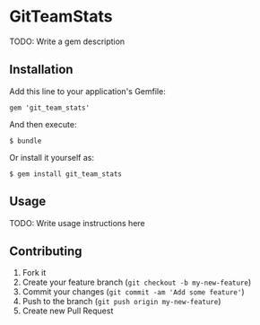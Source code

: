 # GitTeamStats

TODO: Write a gem description

## Installation

Add this line to your application's Gemfile:

    gem 'git_team_stats'

And then execute:

    $ bundle

Or install it yourself as:

    $ gem install git_team_stats

## Usage

TODO: Write usage instructions here

## Contributing

1. Fork it
2. Create your feature branch (`git checkout -b my-new-feature`)
3. Commit your changes (`git commit -am 'Add some feature'`)
4. Push to the branch (`git push origin my-new-feature`)
5. Create new Pull Request
